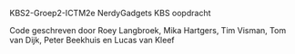 KBS2-Groep2-ICTM2e NerdyGadgets KBS oopdracht

Code geschreven door Roey Langbroek, Mika Hartgers, Tim Visman, Tom van Dijk, Peter Beekhuis en Lucas van Kleef
